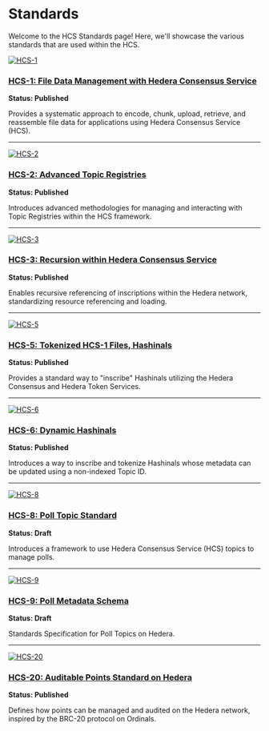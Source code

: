 # Standards

Welcome to the HCS Standards page! Here, we'll showcase the various standards that are used within the HCS.

[![HCS-1](https://via.placeholder.com/350x200.png?text=HCS-1)](./standards/hcs-1.md)
### [HCS-1: File Data Management with Hedera Consensus Service](./standards/hcs-1.md)
**Status: Published**

Provides a systematic approach to encode, chunk, upload, retrieve, and reassemble file data for applications using Hedera Consensus Service (HCS).

---

[![HCS-2](https://via.placeholder.com/350x200.png?text=HCS-2)](./standards/hcs-2.md)
### [HCS-2: Advanced Topic Registries](./standards/hcs-2.md)
**Status: Published**

Introduces advanced methodologies for managing and interacting with Topic Registries within the HCS framework.

---

[![HCS-3](https://via.placeholder.com/350x200.png?text=HCS-3)](./standards/hcs-3.md)
### [HCS-3: Recursion within Hedera Consensus Service](./standards/hcs-3.md)
**Status: Published**

Enables recursive referencing of inscriptions within the Hedera network, standardizing resource referencing and loading.

---

[![HCS-5](https://via.placeholder.com/350x200.png?text=HCS-5)](./standards/hcs-5.md)
### [HCS-5: Tokenized HCS-1 Files, Hashinals](./standards/hcs-5.md)
**Status: Published**

Provides a standard way to "inscribe" Hashinals utilizing the Hedera Consensus and Hedera Token Services.

---

[![HCS-6](https://via.placeholder.com/350x200.png?text=HCS-6)](./standards/hcs-6.md)
### [HCS-6: Dynamic Hashinals](./standards/hcs-6.md)
**Status: Published**

Introduces a way to inscribe and tokenize Hashinals whose metadata can be updated using a non-indexed Topic ID.

---

[![HCS-8](https://via.placeholder.com/350x200.png?text=HCS-8)](./standards/hcs-8/index.md)
### [HCS-8: Poll Topic Standard](./standards/hcs-8/index.md)
**Status: Draft**

Introduces a framework to use Hedera Consensus Service (HCS) topics to manage polls.

---

[![HCS-9](https://via.placeholder.com/350x200.png?text=HCS-9)](./standards/hcs-9/index.md)
### [HCS-9: Poll Metadata Schema](./standards/hcs-9/index.md)
**Status: Draft**

Standards Specification for Poll Topics on Hedera.

---

[![HCS-20](https://via.placeholder.com/350x200.png?text=HCS-20)](./standards/hcs-20.md) 
### [HCS-20: Auditable Points Standard on Hedera](./standards/hcs-20.md)
**Status: Published**

Defines how points can be managed and audited on the Hedera network, inspired by the BRC-20 protocol on Ordinals.
